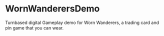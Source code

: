 # WornWanderersDemo
Turnbased digital Gameplay demo for Worn Wanderers, a trading card and pin game that you can wear.
